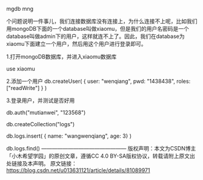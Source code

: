 mgdb mng 

个问题说明一件事儿，我们连接数据库没有连接上，为什么连接不上呢，比如我们用mongoDB下面的一个database叫做xiaomu，但是我们的用户名密码是一个database叫做admin下的用户，这样就连不上了。因此，我们在database为xiaomu下面建立一个用户，然后用这个用户进行登录即可。

1.打开mongoDB数据库，并进入xiaomu数据库

use xiaomu

2.添加一个用户
db.createUser(
     {
       user: "wenqiang",
       pwd: "1438438",
       roles: ["readWrite"]
     }
)

3.登录用户，并测试是否好用

db.auth("mutianwei", "123568")

db.createCollection("logs")

db.logs.insert( { name: "wangwenqiang", age: 3} )

db.logs.find()
————————————————
版权声明：本文为CSDN博主「小木希望学园」的原创文章，遵循CC 4.0 BY-SA版权协议，转载请附上原文出处链接及本声明。
原文链接：https://blog.csdn.net/u013631121/article/details/81089971